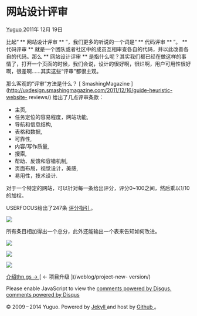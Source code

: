 #  网站设计评审

[ Yuguo ](http://yuguo.us) 2011年 12月 19日

比起“ ** 网站设计评审 ** ”，我们更多的听说的一个词是“ ** 代码评审 ** ”。 ** 代码评审 **
就是一个团队或者社区中的成员互相审查各自的代码，并以此改善各自的代码。那么 ** 网站设计评审 **
是指什么呢？其实我们都已经在做这样的事情了，打开一个页面的时候，我们会说，设计的很好啊，很烂啊，用户可用性很好啊，很差啊……其实这些“评审”都很主观。

那么客观的“评审”方法是什么？ [ SmashingMagazine
](http://uxdesign.smashingmagazine.com/2011/12/16/guide-heuristic-website-
reviews/) 给出了几点评审条款：

  * 主页, 
  * 任务定位的容易程度，网站功能, 
  * 导航和信息结构, 
  * 表格和数据, 
  * 可靠性, 
  * 内容/写作质量, 
  * 搜索, 
  * 帮助、反馈和容错机制, 
  * 页面布局，视觉设计，美感, 
  * 易用性，技术设计. 

对于一个特定的网站，可以针对每一条给出评分，评分0~100之间，然后乘以1/10的加权。

USERFOCUS给出了247条 [ 评分指引
](http://www.userfocus.co.uk/resources/guidelines.html) 。

![](http://yuguo.us/files/2011/12/table.jpg)

所有条目相加得出一个总分，此外还能输出一个表来告知如何改进。

![](http://yuguo.us/files/2011/12/12.jpg)

![](http://yuguo.us/files/2011/12/21.jpg)

![](http://yuguo.us/files/2011/12/71.jpg)

[ 介绍thn.gs → ](/weblog/introduce-thn-gs/) [ ← 项目升级 ](/weblog/project-new-
version/)

Please enable JavaScript to view the [ comments powered by Disqus.
](http://disqus.com/?ref_noscript) [ comments powered by  Disqus
](http://disqus.com)

© 2009 – 2014 Yuguo. Powered by [ Jekyll ](https://github.com/mojombo/jekyll)
and host by [ Github ](https://github.com/yuguo) 。

